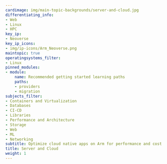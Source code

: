 ```yaml
---
cardimage: img/main-topic-backgrounds/server-and-cloud.jpg
differentiating_info:
- Web
- Linux
- HPC
key_ip:
- Neoverse
key_ip_icons:
- img/ip-icons/Arm_Neoverse.png
maintopic: true
operatingsystems_filter:
- Linux
pinned_modules:
- module:
    name: Recommended getting started learning paths
    paths:
    - providers
    - migration
subjects_filter:
- Containers and Virtualization
- Databases
- CI-CD
- Libraries
- Performance and Architecture
- Storage
- Web
- ML
- Networking
subtitle: Optimize cloud native apps on Arm for performance and cost
title: Server and Cloud
weight: 1
---
```

